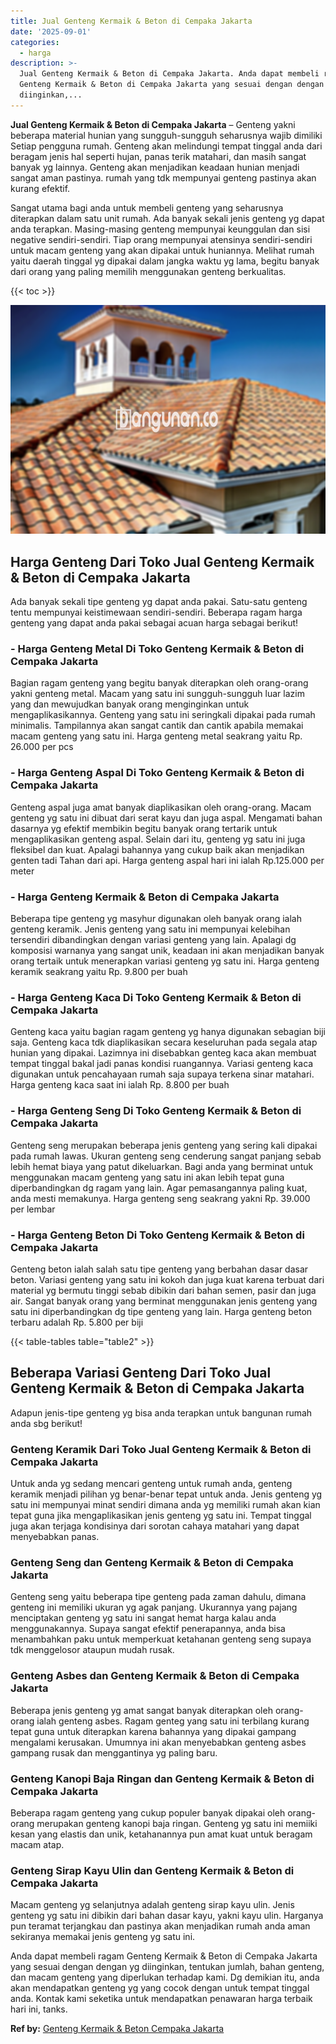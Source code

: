 ```yaml
---
title: Jual Genteng Kermaik & Beton di Cempaka Jakarta
date: '2025-09-01'
categories:
  - harga
description: >-
  Jual Genteng Kermaik & Beton di Cempaka Jakarta. Anda dapat membeli ragam
  Genteng Kermaik & Beton di Cempaka Jakarta yang sesuai dengan dengan yg
  diinginkan,...
---
```


**Jual Genteng Kermaik & Beton di Cempaka Jakarta** – Genteng yakni beberapa material hunian yang sungguh-sungguh seharusnya wajib dimiliki Setiap pengguna rumah. Genteng akan melindungi tempat tinggal anda dari beragam jenis hal seperti hujan, panas terik matahari, dan masih sangat banyak yg lainnya. Genteng akan menjadikan keadaan hunian menjadi sangat aman pastinya. rumah yang tdk mempunyai genteng pastinya akan kurang efektif.

Sangat utama bagi anda untuk membeli genteng yang seharusnya diterapkan dalam satu unit rumah. Ada banyak sekali jenis genteng yg dapat anda terapkan. Masing-masing genteng mempunyai keunggulan dan sisi negative sendiri-sendiri. Tiap orang mempunyai atensinya sendiri-sendiri untuk macam genteng yang akan dipakai untuk huniannya. Melihat rumah yaitu daerah tinggal yg dipakai dalam jangka waktu yg lama, begitu banyak dari orang yang paling memilih menggunakan genteng berkualitas.

{{< toc >}}

![Jual Genteng Kermaik & Beton di Cempaka Jakarta](/images/genteng-minimalis-murah10.png)

## Harga Genteng Dari Toko Jual Genteng Kermaik & Beton di Cempaka Jakarta

Ada banyak sekali tipe genteng yg dapat anda pakai. Satu-satu genteng tentu mempunyai keistimewaan sendiri-sendiri. Beberapa ragam harga genteng yang dapat anda pakai sebagai acuan harga sebagai berikut!

### \- Harga Genteng Metal Di Toko Genteng Kermaik & Beton di Cempaka Jakarta

Bagian ragam genteng yang begitu banyak diterapkan oleh orang-orang yakni genteng metal. Macam yang satu ini sungguh-sungguh luar lazim yang dan mewujudkan banyak orang menginginkan untuk mengaplikasikannya. Genteng yang satu ini seringkali dipakai pada rumah minimalis. Tampilannya akan sangat cantik dan cantik apabila memakai macam genteng yang satu ini. Harga genteng metal seakrang yaitu Rp. 26.000 per pcs

### \- Harga Genteng Aspal Di Toko Genteng Kermaik & Beton di Cempaka Jakarta

Genteng aspal juga amat banyak diaplikasikan oleh orang-orang. Macam genteng yg satu ini dibuat dari serat kayu dan juga aspal. Mengamati bahan dasarnya yg efektif membikin begitu banyak orang tertarik untuk mengaplikasikan genteng aspal. Selain dari itu, genteng yg satu ini juga fleksibel dan kuat. Apalagi bahannya yang cukup baik akan menjadikan genten tadi Tahan dari api. Harga genteng aspal hari ini ialah Rp.125.000 per meter

### \- Harga Genteng Kermaik & Beton di Cempaka Jakarta

Beberapa tipe genteng yg masyhur digunakan oleh banyak orang ialah genteng keramik. Jenis genteng yang satu ini mempunyai kelebihan tersendiri dibandingkan dengan variasi genteng yang lain. Apalagi dg komposisi warnanya yang sangat unik, keadaan ini akan menjadikan banyak orang tertaik untuk menerapkan variasi genteng yg satu ini. Harga genteng keramik seakrang yaitu Rp. 9.800 per buah

### \- Harga Genteng Kaca Di Toko Genteng Kermaik & Beton di Cempaka Jakarta

Genteng kaca yaitu bagian ragam genteng yg hanya digunakan sebagian biji saja. Genteng kaca tdk diaplikasikan secara keseluruhan pada segala atap hunian yang dipakai. Lazimnya ini disebabkan genteg kaca akan membuat tempat tinggal bakal jadi panas kondisi ruangannya. Variasi genteng kaca digunakan untuk pencahayaan rumah saja supaya terkena sinar matahari. Harga genteng kaca saat ini ialah Rp. 8.800 per buah

### \- Harga Genteng Seng Di Toko Genteng Kermaik & Beton di Cempaka Jakarta

Genteng seng merupakan beberapa jenis genteng yang sering kali dipakai pada rumah lawas. Ukuran genteng seng cenderung sangat panjang sebab lebih hemat biaya yang patut dikeluarkan. Bagi anda yang berminat untuk menggunakan macam genteng yang satu ini akan lebih tepat guna diperbandingkan dg ragam yang lain. Agar pemasangannya paling kuat, anda mesti memakunya. Harga genteng seng seakrang yakni Rp. 39.000 per lembar

### \- Harga Genteng Beton Di Toko Genteng Kermaik & Beton di Cempaka Jakarta

Genteng beton ialah salah satu tipe genteng yang berbahan dasar dasar beton. Variasi genteng yang satu ini kokoh dan juga kuat karena terbuat dari material yg bermutu tinggi sebab dibikin dari bahan semen, pasir dan juga air. Sangat banyak orang yang berminat menggunakan jenis genteng yang satu ini diperbandingkan dg tipe genteng yang lain. Harga genteng beton terbaru adalah Rp. 5.800 per biji

{{< table-tables table="table2" >}}

## Beberapa Variasi Genteng Dari Toko Jual Genteng Kermaik & Beton di Cempaka Jakarta

Adapun jenis-tipe genteng yg bisa anda terapkan untuk bangunan rumah anda sbg berikut!

### Genteng Keramik Dari Toko Jual Genteng Kermaik & Beton di Cempaka Jakarta

Untuk anda yg sedang mencari genteng untuk rumah anda, genteng keramik menjadi pilihan yg benar-benar tepat untuk anda. Jenis genteng yg satu ini mempunyai minat sendiri dimana anda yg memiliki rumah akan kian tepat guna jika mengaplikasikan jenis genteng yg satu ini. Tempat tinggal juga akan terjaga kondisinya dari sorotan cahaya matahari yang dapat menyebabkan panas.

### Genteng Seng dan Genteng Kermaik & Beton di Cempaka Jakarta

Genteng seng yaitu beberapa tipe genteng pada zaman dahulu, dimana genteng ini memiliki ukuran yg agak panjang. Ukurannya yang pajang menciptakan genteng yg satu ini sangat hemat harga kalau anda menggunakannya. Supaya sangat efektif penerapannya, anda bisa menambahkan paku untuk memperkuat ketahanan genteng seng supaya tdk menggelosor ataupun mudah rusak.

### Genteng Asbes dan Genteng Kermaik & Beton di Cempaka Jakarta

Beberapa jenis genteng yg amat sangat banyak diterapkan oleh orang-orang ialah genteng asbes. Ragam genteg yang satu ini terbilang kurang tepat guna untuk diterapkan karena bahannya yang dipakai gampang mengalami kerusakan. Umumnya ini akan menyebabkan genteng asbes gampang rusak dan menggantinya yg paling baru.

### Genteng Kanopi Baja Ringan dan Genteng Kermaik & Beton di Cempaka Jakarta

Beberapa ragam genteng yang cukup populer banyak dipakai oleh orang-orang merupakan genteng kanopi baja ringan. Genteng yg satu ini memiiki kesan yang elastis dan unik, ketahanannya pun amat kuat untuk beragam macam atap.

### Genteng Sirap Kayu Ulin dan Genteng Kermaik & Beton di Cempaka Jakarta

Macam genteng yg selanjutnya adalah genteng sirap kayu ulin. Jenis genteng yg satu ini dibikin dari bahan dasar kayu, yakni kayu ulin. Harganya pun teramat terjangkau dan pastinya akan menjadikan rumah anda aman sekiranya memakai jenis genteng yg satu ini.

Anda dapat membeli ragam Genteng Kermaik & Beton di Cempaka Jakarta yang sesuai dengan dengan yg diinginkan, tentukan jumlah, bahan genteng, dan macam genteng yang diperlukan terhadap kami. Dg demikian itu, anda akan mendapatkan genteng yg yang cocok dengan untuk tempat tinggal anda. Kontak kami seketika untuk mendapatkan penawaran harga terbaik hari ini, tanks.

**Ref by:**  [Genteng Kermaik & Beton  Cempaka Jakarta](https://id.wikipedia.org/wiki/Genteng)
